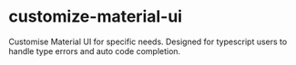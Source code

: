 # customize-material-ui
Customise Material UI for specific needs. Designed for typescript users to handle type errors and auto code completion.
